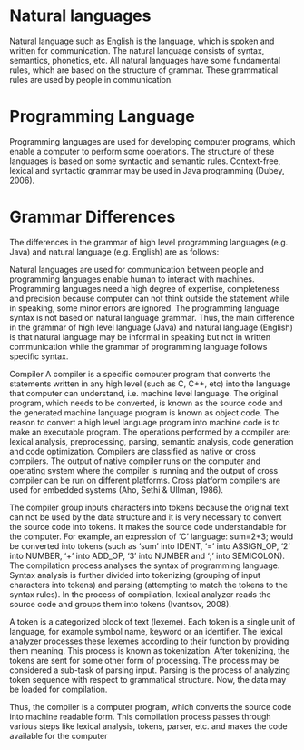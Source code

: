# Natural languages 
Natural language such as English is the language, which is spoken and written for communication. The natural language consists of syntax, semantics, phonetics, etc. All natural languages have some fundamental rules, which are based on the structure of grammar. These grammatical rules are used by people in communication.
# Programming Language
Programming languages are used for developing computer programs, which enable a computer to perform some operations. The structure of these languages is based on some syntactic and semantic rules. Context-free, lexical and syntactic grammar may be used in Java programming (Dubey, 2006).

# Grammar Differences
The differences in the grammar of high level programming languages (e.g. Java) and natural language (e.g. English) are as follows:


Natural languages are used for communication between people and programming languages enable human to interact with machines.
Programming languages need a high degree of expertise, completeness and precision because computer can not think outside the statement while in speaking, some minor errors are ignored.
The programming language syntax is not based on natural language grammar.
Thus, the main difference in the grammar of high level language (Java) and natural language (English) is that natural language may be informal in speaking but not in written communication while the grammar of programming language follows specific syntax.

Compiler
A compiler is a specific computer program that converts the statements written in any high level (such as C, C++, etc) into the language that computer can understand, i.e. machine level language. The original program, which needs to be converted, is known as the source code and the generated machine language program is known as object code. The reason to convert a high level language program into machine code is to make an executable program. The operations performed by a compiler are: lexical analysis, preprocessing, parsing, semantic analysis, code generation and code optimization. Compilers are classified as native or cross compilers. The output of native compiler runs on the computer and operating system where the compiler is running and the output of cross compiler can be run on different platforms. Cross platform compilers are used for embedded systems (Aho, Sethi & Ullman, 1986).

The compiler group inputs characters into tokens because the original text can not be used by the data structure and it is very necessary to convert the source code into tokens. It makes the source code understandable for the computer. For example, an expression of ‘C’ language: sum=2+3; would be converted into tokens (such as ‘sum’ into IDENT, ‘=’ into ASSIGN_OP, ‘2’ into NUMBER, ‘+’ into ADD_OP, ‘3’ into NUMBER and ‘;’ into SEMICOLON). The compilation process analyses the syntax of programming language. Syntax analysis is further divided into tokenizing (grouping of input characters into tokens) and parsing (attempting to match the tokens to the syntax rules). In the process of compilation, lexical analyzer reads the source code and groups them into tokens (Ivantsov, 2008).

A token is a categorized block of text (lexeme). Each token is a single unit of language, for example symbol name, keyword or an identifier. The lexical analyzer processes these lexemes according to their function by providing them meaning. This process is known as tokenization. After tokenizing, the tokens are sent for some other form of processing. The process may be considered a sub-task of parsing input. Parsing is the process of analyzing token sequence with respect to grammatical structure. Now, the data may be loaded for compilation.

Thus, the compiler is a computer program, which converts the source code into machine readable form. This compilation process passes through various steps like lexical analysis, tokens, parser, etc. and makes the code available for the computer